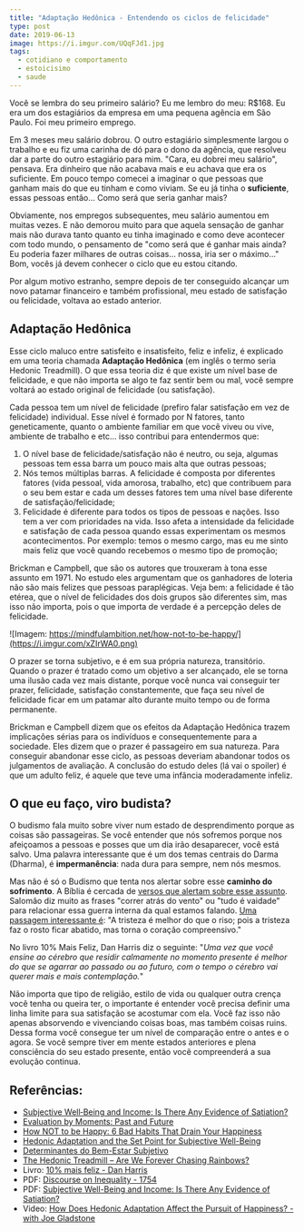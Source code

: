 ```yaml
---
title: "Adaptação Hedônica - Entendendo os ciclos de felicidade"
type: post
date: 2019-06-13
image: https://i.imgur.com/UQqFJd1.jpg
tags:
  - cotidiano e comportamento
  - estoicisimo
  - saude
---
```


Você se lembra do seu primeiro salário? Eu me lembro do meu: R$168. Eu era um dos estagiários da empresa em uma pequena agência em São Paulo. Foi meu primeiro emprego. 

Em 3 meses meu salário dobrou. O outro estagiário simplesmente largou o trabalho e eu fiz uma carinha de dó para o dono da agência, que resolveu dar a parte do outro estagiário para mim. "Cara, eu dobrei meu salário", pensava. Era dinheiro que não acabava mais e eu achava que era os suficiente. Em pouco tempo comecei a imaginar o que pessoas que ganham mais do que eu tinham e como viviam. Se eu já tinha o **suficiente**, essas pessoas então... Como será que seria ganhar mais?

Obviamente, nos empregos subsequentes, meu salário aumentou em muitas vezes. E não demorou muito para que aquela sensação de ganhar mais não durava tanto quanto eu tinha imaginado e como deve acontecer com todo mundo, o pensamento de "como será que é ganhar mais ainda? Eu poderia fazer milhares de outras coisas... nossa, iria ser o máximo..." Bom, vocês já devem conhecer o ciclo que eu estou citando.

Por algum motivo estranho, sempre depois de ter conseguido alcançar um novo patamar financeiro e também profissional, meu estado de satisfação ou felicidade, voltava ao estado anterior.

## Adaptação Hedônica

Esse ciclo maluco entre satisfeito e insatisfeito, feliz e infeliz, é explicado em uma teoria chamada **Adaptação Hedônica** (em inglês o termo seria Hedonic Treadmill). O que essa teoria diz é que existe um nível base de felicidade, e que não importa se algo te faz sentir bem ou mal, você sempre voltará ao estado original de felicidade (ou satisfação).

Cada pessoa tem um nível de felicidade (prefiro falar satisfação em vez de felicidade) individual. Esse nível é formado por N fatores, tanto geneticamente, quanto o ambiente familiar em que você viveu ou vive, ambiente de trabalho e etc... isso contribui para entendermos que:

1. O nível base de felicidade/satisfação não é neutro, ou seja, algumas pessoas tem essa barra um pouco mais alta que outras pessoas;
2. Nós temos múltiplas barras. A felicidade é composta por diferentes fatores (vida pessoal, vida amorosa, trabalho, etc) que contribuem para o seu bem estar e cada um desses fatores tem uma nível base diferente de satisfação/felicidade;
3. Felicidade é diferente para todos os tipos de pessoas e nações. Isso tem a ver com prioridades na vida. Isso afeta a intensidade da felicidade e satisfação de cada pessoa quando essas experimentam os mesmos acontecimentos. Por exemplo: temos o mesmo cargo, mas eu me sinto mais feliz que você quando recebemos o mesmo tipo de promoção;

Brickman e Campbell, que são os autores que trouxeram à tona esse assunto em 1971. No estudo eles argumentam que os ganhadores de loteria não são mais felizes que pessoas paraplégicas. Veja bem: a felicidade é tão etérea, que o nível de felicidades dos dois grupos são diferentes sim, mas isso não importa, pois o que importa de verdade é a percepção deles de felicidade.

![Imagem: https://mindfulambition.net/how-not-to-be-happy/](https://i.imgur.com/xZIrWA0.png)

O prazer se torna subjetivo, e é em sua própria natureza, transitório. Quando o prazer é tratado como um objetivo a ser alcançado, ele se torna uma ilusão cada vez mais distante, porque você nunca vai conseguir ter prazer, felicidade, satisfação constantemente, que faça seu nível de felicidade ficar em um patamar alto durante muito tempo ou de forma permanente.

Brickman e Campbell dizem que os efeitos da Adaptação Hedônica trazem implicações sérias para os indivíduos e consequentemente para a sociedade. Eles dizem que o prazer é passageiro em sua natureza. Para conseguir abandonar esse ciclo, as pessoas deveriam abandonar todos os julgamentos de avaliação. A conclusão do estudo deles (lá vai o spoiler) é que um adulto feliz, é aquele que teve uma infância moderadamente infeliz.

## O que eu faço, viro budista?

O budismo fala muito sobre viver num estado de desprendimento porque as coisas são passageiras. Se você entender que nós sofremos porque nos afeiçoamos a pessoas e posses que um dia irão desaparecer, você está salvo. Uma palavra interessante que é um dos temas centrais do Darma (Dharma), é **impermanência**: nada dura para sempre, nem nós mesmos.

Mas não é só o Budismo que tenta nos alertar sobre esse **caminho do sofrimento**. A Bíblia é cercada de [versos que alertam sobre esse assunto](https://my.bible.com/pt/bible/211/ECC.9.NTLH). Salomão diz muito as frases "correr atrás do vento" ou "tudo é vaidade" para relacionar essa guerra interna da qual estamos falando. [Uma passagem interessante é](https://my.bible.com/bible/211/ECC.7.3): "A tristeza é melhor do que o riso; pois a tristeza faz o rosto ficar abatido, mas torna o coração compreensivo."

No livro 10% Mais Feliz, Dan Harris diz o seguinte: "*Uma vez que você ensine ao cérebro que residir calmamente no momento presente é melhor do que se agarrar ao passado ou ao futuro, com o tempo o cérebro vai querer mais e mais contemplação.*"

Não importa que tipo de religião, estilo de vida ou qualquer outra crença você tenha ou queira ter, o importante é entender você precisa definir uma linha limite para sua satisfação se acostumar com ela. Você faz isso não apenas absorvendo e vivenciando coisas boas, mas também coisas ruins. Dessa forma você consegue ter um nível de comparação entre o antes e o agora. Se você sempre tiver em mente estados anteriores e plena consciência do seu estado presente, então você compreenderá a sua evolução continua.


## Referências:
- [Subjective Well‐Being and Income: Is There Any Evidence of Satiation?](https://www.brookings.edu/research/subjective-well‐being-and-income-is-there-any-evidence-of-satiation/)
- [Evaluation by Moments: Past and Future](https://pdfs.semanticscholar.org/c708/aea54904d3bbef4d87c98c4d29cfa2f00908.pdf)
- [How NOT to be Happy: 6 Bad Habits That Drain Your Happiness](https://mindfulambition.net/how-not-to-be-happy/)
- [Hedonic Adaptation and the Set Point for Subjective Well-Being](https://www.nobascholar.com/chapters/21)
- [Determinantes do Bem-Estar Subjetivo](http://revistaseletronicas.pucrs.br/ojs/index.php/revistapsico/article/viewFile/8263/8228)
- [The Hedonic Treadmill – Are We Forever Chasing Rainbows?](https://positivepsychologyprogram.com/hedonic-treadmill/)
- Livro: [10% mais feliz - Dan Harris](https://amzn.to/2XGE5kf)
- PDF: [Discourse on Inequality - 1754](https://www.aub.edu.lb/fas/cvsp/Documents/DiscourseonInequality.pdf879500092.pdf)
- PDF: [Subjective Well-Being and Income: Is There Any Evidence of Satiation?](https://users.nber.org/~jwolfers/papers/Satiation(AER).pdf)
- Video: [How Does Hedonic Adaptation Affect the Pursuit of Happiness? - with Joe Gladstone](https://www.youtube.com/watch?v=BYz12v_sqQc)
